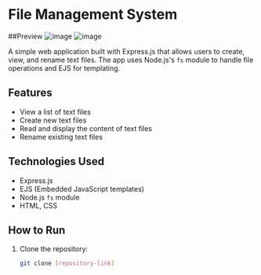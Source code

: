 # File Management System

##Preview
![image](https://github.com/user-attachments/assets/c5f3de28-94f9-4b71-aaa8-30f48649e7d0)
![image](https://github.com/user-attachments/assets/15d5eadd-cb5b-4e54-837b-950e718e3e8d)


A simple web application built with Express.js that allows users to create, view, and rename text files. The app uses Node.js's `fs` module to handle file operations and EJS for templating.

## Features
- View a list of text files
- Create new text files
- Read and display the content of text files
- Rename existing text files

## Technologies Used
- Express.js
- EJS (Embedded JavaScript templates)
- Node.js `fs` module
- HTML, CSS

## How to Run
1. Clone the repository:
   ```bash
   git clone [repository-link]

